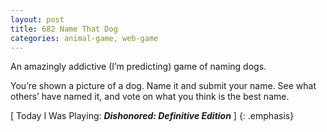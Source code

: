 ```yaml
---
layout: post
title: 682 Name That Dog
categories: animal-game, web-game
---
```

An amazingly addictive (I’m predicting) game of naming dogs.

You’re shown a picture of a dog.  Name it and submit your name.  See what others’ have named it, and vote on what you think is the best name.

[ Today I Was Playing: ***Dishonored: Definitive Edition*** ]
{: .emphasis}